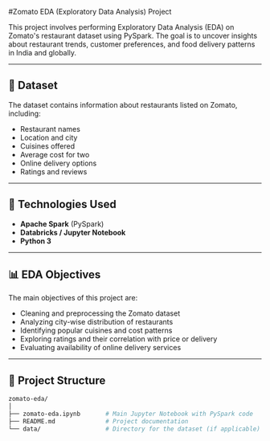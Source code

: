 #Zomato EDA (Exploratory Data Analysis) Project

This project involves performing Exploratory Data Analysis (EDA) on Zomato's restaurant dataset using PySpark. The goal is to uncover insights about restaurant trends, customer preferences, and food delivery patterns in India and globally.

---

## 📁 Dataset

The dataset contains information about restaurants listed on Zomato, including:
- Restaurant names
- Location and city
- Cuisines offered
- Average cost for two
- Online delivery options
- Ratings and reviews

---

## 🔧 Technologies Used

- **Apache Spark** (PySpark)
- **Databricks / Jupyter Notebook**
- **Python 3**

---

## 📊 EDA Objectives

The main objectives of this project are:
- Cleaning and preprocessing the Zomato dataset
- Analyzing city-wise distribution of restaurants
- Identifying popular cuisines and cost patterns
- Exploring ratings and their correlation with price or delivery
- Evaluating availability of online delivery services

---

## 📂 Project Structure

```bash
zomato-eda/
│
├── zomato-eda.ipynb       # Main Jupyter Notebook with PySpark code
├── README.md              # Project documentation
└── data/                  # Directory for the dataset (if applicable)
